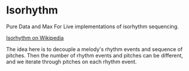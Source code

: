 # Isorhythm
Pure Data and Max For Live implementations of isorhythm sequencing.

[Isorhythm on Wikipedia](https://en.wikipedia.org/wiki/Isorhythm)

The idea here is to decouple a melody's rhythm events and sequence of pitches. Then the number of rhythm events and pitches can be different, and we iterate through pitches on each rhythm event.
